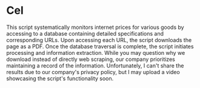 # Cel

This script systematically monitors internet prices for various goods by accessing to a database containing detailed specifications and corresponding URLs. Upon accessing each URL, the script downloads the page as a PDF. Once the database traversal is complete, the script initiates processing and information extraction. While you may question why we download instead of directly web scraping, our company prioritizes maintaining a record of the information. Unfortunately, I can't share the results due to our company's privacy policy, but I may upload a video showcasing the script's functionality soon.
